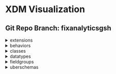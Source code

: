 # XDM Visualization
## Git Repo Branch: fixanalyticsgsh
<details>
<summary>extensions</summary>
<ul>
<details>
<summary>adobe</summary>
<ul>
<details>
<summary>b2b</summary>
<ul>
<details>
<summary>bizible</summary>
<ul>
<li><a href="http://opensource.adobe.com/xdmVisualization/prod/fixanalyticsgsh/adobe.b2b.bizible.bizible-account-details.html">bizible-account-details</a></li>
<li><a href="http://opensource.adobe.com/xdmVisualization/prod/fixanalyticsgsh/adobe.b2b.bizible.bizible-opportunity-details.html">bizible-opportunity-details</a></li>
<li><a href="http://opensource.adobe.com/xdmVisualization/prod/fixanalyticsgsh/adobe.b2b.bizible.bizible-person-details.html">bizible-person-details</a></li>
</ul>
</details>
<details>
<summary>marketo</summary>
<ul>
<li><a href="http://opensource.adobe.com/xdmVisualization/prod/fixanalyticsgsh/adobe.b2b.marketo.marketo-web-url.html">marketo-web-url</a></li>
</ul>
</details>
</ul>
</details>
<details>
<summary>experience</summary>
<ul>
<li><a href="http://opensource.adobe.com/xdmVisualization/prod/fixanalyticsgsh/adobe.experience.aam-experienceevent.html">aam-experienceevent</a></li>
<li><a href="http://opensource.adobe.com/xdmVisualization/prod/fixanalyticsgsh/adobe.experience.adcloud-experienceevent.html">adcloud-experienceevent</a></li>
<li><a href="http://opensource.adobe.com/xdmVisualization/prod/fixanalyticsgsh/adobe.experience.adcloud-profile.html">adcloud-profile</a></li>
<details>
<summary>adcloud</summary>
<ul>
<li><a href="http://opensource.adobe.com/xdmVisualization/prod/fixanalyticsgsh/adobe.experience.adcloud.adcloudsegment.html">adcloudsegment</a></li>
<li><a href="http://opensource.adobe.com/xdmVisualization/prod/fixanalyticsgsh/adobe.experience.adcloud.addeliverydetails.html">addeliverydetails</a></li>
<li><a href="http://opensource.adobe.com/xdmVisualization/prod/fixanalyticsgsh/adobe.experience.adcloud.advertisement.html">advertisement</a></li>
<li><a href="http://opensource.adobe.com/xdmVisualization/prod/fixanalyticsgsh/adobe.experience.adcloud.attributedconversionmodel.html">attributedconversionmodel</a></li>
<li><a href="http://opensource.adobe.com/xdmVisualization/prod/fixanalyticsgsh/adobe.experience.adcloud.campaign.html">campaign</a></li>
<li><a href="http://opensource.adobe.com/xdmVisualization/prod/fixanalyticsgsh/adobe.experience.adcloud.conversiondetails.html">conversiondetails</a></li>
<li><a href="http://opensource.adobe.com/xdmVisualization/prod/fixanalyticsgsh/adobe.experience.adcloud.creative.html">creative</a></li>
<li><a href="http://opensource.adobe.com/xdmVisualization/prod/fixanalyticsgsh/adobe.experience.adcloud.creative-event.html">creative-event</a></li>
<details>
<summary>dsp</summary>
<ul>
<li><a href="http://opensource.adobe.com/xdmVisualization/prod/fixanalyticsgsh/adobe.experience.adcloud.dsp.account.html">account</a></li>
<li><a href="http://opensource.adobe.com/xdmVisualization/prod/fixanalyticsgsh/adobe.experience.adcloud.dsp.advertisement.html">advertisement</a></li>
<li><a href="http://opensource.adobe.com/xdmVisualization/prod/fixanalyticsgsh/adobe.experience.adcloud.dsp.advertiser.html">advertiser</a></li>
<li><a href="http://opensource.adobe.com/xdmVisualization/prod/fixanalyticsgsh/adobe.experience.adcloud.dsp.campaign.html">campaign</a></li>
<li><a href="http://opensource.adobe.com/xdmVisualization/prod/fixanalyticsgsh/adobe.experience.adcloud.dsp.package.html">package</a></li>
<li><a href="http://opensource.adobe.com/xdmVisualization/prod/fixanalyticsgsh/adobe.experience.adcloud.dsp.placement.html">placement</a></li>
<li><a href="http://opensource.adobe.com/xdmVisualization/prod/fixanalyticsgsh/adobe.experience.adcloud.dsp.promotedvideo.html">promotedvideo</a></li>
<li><a href="http://opensource.adobe.com/xdmVisualization/prod/fixanalyticsgsh/adobe.experience.adcloud.dsp.site.html">site</a></li>
</ul>
</details>
<li><a href="http://opensource.adobe.com/xdmVisualization/prod/fixanalyticsgsh/adobe.experience.adcloud.experienceevent-all.html">experienceevent-all</a></li>
<li><a href="http://opensource.adobe.com/xdmVisualization/prod/fixanalyticsgsh/adobe.experience.adcloud.fees.html">fees</a></li>
<li><a href="http://opensource.adobe.com/xdmVisualization/prod/fixanalyticsgsh/adobe.experience.adcloud.inventory.html">inventory</a></li>
<li><a href="http://opensource.adobe.com/xdmVisualization/prod/fixanalyticsgsh/adobe.experience.adcloud.partnerdata.html">partnerdata</a></li>
<li><a href="http://opensource.adobe.com/xdmVisualization/prod/fixanalyticsgsh/adobe.experience.adcloud.productdetails.html">productdetails</a></li>
<li><a href="http://opensource.adobe.com/xdmVisualization/prod/fixanalyticsgsh/adobe.experience.adcloud.profile-all.html">profile-all</a></li>
<details>
<summary>searchads</summary>
<ul>
<li><a href="http://opensource.adobe.com/xdmVisualization/prod/fixanalyticsgsh/adobe.experience.adcloud.searchads.account.html">account</a></li>
<li><a href="http://opensource.adobe.com/xdmVisualization/prod/fixanalyticsgsh/adobe.experience.adcloud.searchads.adgroup.html">adgroup</a></li>
<li><a href="http://opensource.adobe.com/xdmVisualization/prod/fixanalyticsgsh/adobe.experience.adcloud.searchads.aggregateperformancebyad.html">aggregateperformancebyad</a></li>
<li><a href="http://opensource.adobe.com/xdmVisualization/prod/fixanalyticsgsh/adobe.experience.adcloud.searchads.aggregateperformancebyadbykeyword.html">aggregateperformancebyadbykeyword</a></li>
<li><a href="http://opensource.adobe.com/xdmVisualization/prod/fixanalyticsgsh/adobe.experience.adcloud.searchads.aggregateperformancebykeyword.html">aggregateperformancebykeyword</a></li>
<li><a href="http://opensource.adobe.com/xdmVisualization/prod/fixanalyticsgsh/adobe.experience.adcloud.searchads.campaign.html">campaign</a></li>
<li><a href="http://opensource.adobe.com/xdmVisualization/prod/fixanalyticsgsh/adobe.experience.adcloud.searchads.platform.html">platform</a></li>
<li><a href="http://opensource.adobe.com/xdmVisualization/prod/fixanalyticsgsh/adobe.experience.adcloud.searchads.portfolio.html">portfolio</a></li>
<li><a href="http://opensource.adobe.com/xdmVisualization/prod/fixanalyticsgsh/adobe.experience.adcloud.searchads.transactionproperties.html">transactionproperties</a></li>
</ul>
</details>
<details>
<summary>searchadvertising</summary>
<ul>
<li><a href="http://opensource.adobe.com/xdmVisualization/prod/fixanalyticsgsh/adobe.experience.adcloud.searchadvertising.account.html">account</a></li>
<li><a href="http://opensource.adobe.com/xdmVisualization/prod/fixanalyticsgsh/adobe.experience.adcloud.searchadvertising.adgroup.html">adgroup</a></li>
<li><a href="http://opensource.adobe.com/xdmVisualization/prod/fixanalyticsgsh/adobe.experience.adcloud.searchadvertising.aggregateperformancebyad.html">aggregateperformancebyad</a></li>
<li><a href="http://opensource.adobe.com/xdmVisualization/prod/fixanalyticsgsh/adobe.experience.adcloud.searchadvertising.aggregateperformancebyadbykeyword.html">aggregateperformancebyadbykeyword</a></li>
<li><a href="http://opensource.adobe.com/xdmVisualization/prod/fixanalyticsgsh/adobe.experience.adcloud.searchadvertising.aggregateperformancebykeyword.html">aggregateperformancebykeyword</a></li>
<li><a href="http://opensource.adobe.com/xdmVisualization/prod/fixanalyticsgsh/adobe.experience.adcloud.searchadvertising.campaign.html">campaign</a></li>
<li><a href="http://opensource.adobe.com/xdmVisualization/prod/fixanalyticsgsh/adobe.experience.adcloud.searchadvertising.portfolio.html">portfolio</a></li>
</ul>
</details>
<li><a href="http://opensource.adobe.com/xdmVisualization/prod/fixanalyticsgsh/adobe.experience.adcloud.segment.html">segment</a></li>
<li><a href="http://opensource.adobe.com/xdmVisualization/prod/fixanalyticsgsh/adobe.experience.adcloud.stitch.html">stitch</a></li>
<li><a href="http://opensource.adobe.com/xdmVisualization/prod/fixanalyticsgsh/adobe.experience.adcloud.syncedremarketingaudience.html">syncedremarketingaudience</a></li>
</ul>
</details>
<li><a href="http://opensource.adobe.com/xdmVisualization/prod/fixanalyticsgsh/adobe.experience.aep-mobile-lifecycle-details.html">aep-mobile-lifecycle-details</a></li>
<li><a href="http://opensource.adobe.com/xdmVisualization/prod/fixanalyticsgsh/adobe.experience.aep-web-sdk-experienceevent.html">aep-web-sdk-experienceevent</a></li>
<li><a href="http://opensource.adobe.com/xdmVisualization/prod/fixanalyticsgsh/adobe.experience.analytics-experienceevent.html">analytics-experienceevent</a></li>
<details>
<summary>analytics</summary>
<ul>
<li><a href="http://opensource.adobe.com/xdmVisualization/prod/fixanalyticsgsh/adobe.experience.analytics.commerce.html">commerce</a></li>
<li><a href="http://opensource.adobe.com/xdmVisualization/prod/fixanalyticsgsh/adobe.experience.analytics.evars.html">evars</a></li>
<li><a href="http://opensource.adobe.com/xdmVisualization/prod/fixanalyticsgsh/adobe.experience.analytics.events.html">events</a></li>
<li><a href="http://opensource.adobe.com/xdmVisualization/prod/fixanalyticsgsh/adobe.experience.analytics.experienceevent-all.html">experienceevent-all</a></li>
<li><a href="http://opensource.adobe.com/xdmVisualization/prod/fixanalyticsgsh/adobe.experience.analytics.keyedlist.html">keyedlist</a></li>
<li><a href="http://opensource.adobe.com/xdmVisualization/prod/fixanalyticsgsh/adobe.experience.analytics.keyvalue.html">keyvalue</a></li>
<li><a href="http://opensource.adobe.com/xdmVisualization/prod/fixanalyticsgsh/adobe.experience.analytics.listdetails.html">listdetails</a></li>
<li><a href="http://opensource.adobe.com/xdmVisualization/prod/fixanalyticsgsh/adobe.experience.analytics.productlistitem.html">productlistitem</a></li>
</ul>
</details>
<details>
<summary>audiencemanager</summary>
<ul>
<li><a href="http://opensource.adobe.com/xdmVisualization/prod/fixanalyticsgsh/adobe.experience.audiencemanager.experienceevent-all.html">experienceevent-all</a></li>
<li><a href="http://opensource.adobe.com/xdmVisualization/prod/fixanalyticsgsh/adobe.experience.audiencemanager.segmentdefinition.html">segmentdefinition</a></li>
<li><a href="http://opensource.adobe.com/xdmVisualization/prod/fixanalyticsgsh/adobe.experience.audiencemanager.segmentfolder.html">segmentfolder</a></li>
</ul>
</details>
<li><a href="http://opensource.adobe.com/xdmVisualization/prod/fixanalyticsgsh/adobe.experience.campaign-experienceevent.html">campaign-experienceevent</a></li>
<details>
<summary>campaign</summary>
<ul>
<li><a href="http://opensource.adobe.com/xdmVisualization/prod/fixanalyticsgsh/adobe.experience.campaign.address.html">address</a></li>
<li><a href="http://opensource.adobe.com/xdmVisualization/prod/fixanalyticsgsh/adobe.experience.campaign.experienceevent-all.html">experienceevent-all</a></li>
<li><a href="http://opensource.adobe.com/xdmVisualization/prod/fixanalyticsgsh/adobe.experience.campaign.experienceevent-campaign-delivery-log.html">experienceevent-campaign-delivery-log</a></li>
<li><a href="http://opensource.adobe.com/xdmVisualization/prod/fixanalyticsgsh/adobe.experience.campaign.experienceevent-campaign-tracking-log.html">experienceevent-campaign-tracking-log</a></li>
<li><a href="http://opensource.adobe.com/xdmVisualization/prod/fixanalyticsgsh/adobe.experience.campaign.experienceevent-profile-owning-entities.html">experienceevent-profile-owning-entities</a></li>
<li><a href="http://opensource.adobe.com/xdmVisualization/prod/fixanalyticsgsh/adobe.experience.campaign.experienceevent-profile-personal-details.html">experienceevent-profile-personal-details</a></li>
<li><a href="http://opensource.adobe.com/xdmVisualization/prod/fixanalyticsgsh/adobe.experience.campaign.experienceevent-profile-preferences-details.html">experienceevent-profile-preferences-details</a></li>
<li><a href="http://opensource.adobe.com/xdmVisualization/prod/fixanalyticsgsh/adobe.experience.campaign.experienceevent-profile-push-details.html">experienceevent-profile-push-details</a></li>
<li><a href="http://opensource.adobe.com/xdmVisualization/prod/fixanalyticsgsh/adobe.experience.campaign.experienceevent-profile-segmentation.html">experienceevent-profile-segmentation</a></li>
<li><a href="http://opensource.adobe.com/xdmVisualization/prod/fixanalyticsgsh/adobe.experience.campaign.experienceevent-profile-subscriptions.html">experienceevent-profile-subscriptions</a></li>
<li><a href="http://opensource.adobe.com/xdmVisualization/prod/fixanalyticsgsh/adobe.experience.campaign.experienceevent-profile-test-profile.html">experienceevent-profile-test-profile</a></li>
<li><a href="http://opensource.adobe.com/xdmVisualization/prod/fixanalyticsgsh/adobe.experience.campaign.experienceevent-profile-work-details.html">experienceevent-profile-work-details</a></li>
<li><a href="http://opensource.adobe.com/xdmVisualization/prod/fixanalyticsgsh/adobe.experience.campaign.feedbackevent.html">feedbackevent</a></li>
<li><a href="http://opensource.adobe.com/xdmVisualization/prod/fixanalyticsgsh/adobe.experience.campaign.journeyaifatigue.html">journeyaifatigue</a></li>
<li><a href="http://opensource.adobe.com/xdmVisualization/prod/fixanalyticsgsh/adobe.experience.campaign.journeyaiscores.html">journeyaiscores</a></li>
<li><a href="http://opensource.adobe.com/xdmVisualization/prod/fixanalyticsgsh/adobe.experience.campaign.mutationevent.html">mutationevent</a></li>
<li><a href="http://opensource.adobe.com/xdmVisualization/prod/fixanalyticsgsh/adobe.experience.campaign.notificationsubscription.html">notificationsubscription</a></li>
<li><a href="http://opensource.adobe.com/xdmVisualization/prod/fixanalyticsgsh/adobe.experience.campaign.notificationsubscriptiontarget.html">notificationsubscriptiontarget</a></li>
<li><a href="http://opensource.adobe.com/xdmVisualization/prod/fixanalyticsgsh/adobe.experience.campaign.notificationunsubscriptiondetails.html">notificationunsubscriptiondetails</a></li>
<li><a href="http://opensource.adobe.com/xdmVisualization/prod/fixanalyticsgsh/adobe.experience.campaign.offer-detail.html">offer-detail</a></li>
<li><a href="http://opensource.adobe.com/xdmVisualization/prod/fixanalyticsgsh/adobe.experience.campaign.offer-proposition-detail.html">offer-proposition-detail</a></li>
<li><a href="http://opensource.adobe.com/xdmVisualization/prod/fixanalyticsgsh/adobe.experience.campaign.offer-response-detail.html">offer-response-detail</a></li>
<details>
<summary>orchestration</summary>
<ul>
<li><a href="http://opensource.adobe.com/xdmVisualization/prod/fixanalyticsgsh/adobe.experience.campaign.orchestration.eventid.html">eventid</a></li>
<li><a href="http://opensource.adobe.com/xdmVisualization/prod/fixanalyticsgsh/adobe.experience.campaign.orchestration.experienceevent.html">experienceevent</a></li>
<li><a href="http://opensource.adobe.com/xdmVisualization/prod/fixanalyticsgsh/adobe.experience.campaign.orchestration.orchestrationdetails.html">orchestrationdetails</a></li>
<li><a href="http://opensource.adobe.com/xdmVisualization/prod/fixanalyticsgsh/adobe.experience.campaign.orchestration.reportingevent.html">reportingevent</a></li>
<li><a href="http://opensource.adobe.com/xdmVisualization/prod/fixanalyticsgsh/adobe.experience.campaign.orchestration.reportingeventmetrics.html">reportingeventmetrics</a></li>
<li><a href="http://opensource.adobe.com/xdmVisualization/prod/fixanalyticsgsh/adobe.experience.campaign.orchestration.reportingexternalevent.html">reportingexternalevent</a></li>
</ul>
</details>
<li><a href="http://opensource.adobe.com/xdmVisualization/prod/fixanalyticsgsh/adobe.experience.campaign.profile-all.html">profile-all</a></li>
<li><a href="http://opensource.adobe.com/xdmVisualization/prod/fixanalyticsgsh/adobe.experience.campaign.profile-snapshot.html">profile-snapshot</a></li>
</ul>
</details>
<li><a href="http://opensource.adobe.com/xdmVisualization/prod/fixanalyticsgsh/adobe.experience.consumer-experienceevent.html">consumer-experienceevent</a></li>
<details>
<summary>customerJourneyManagement</summary>
<ul>
<li><a href="http://opensource.adobe.com/xdmVisualization/prod/fixanalyticsgsh/adobe.experience.customerJourneyManagement.message-delivery-feedback.html">message-delivery-feedback</a></li>
<li><a href="http://opensource.adobe.com/xdmVisualization/prod/fixanalyticsgsh/adobe.experience.customerJourneyManagement.message-interaction.html">message-interaction</a></li>
<li><a href="http://opensource.adobe.com/xdmVisualization/prod/fixanalyticsgsh/adobe.experience.customerJourneyManagement.messageexecution.html">messageexecution</a></li>
<li><a href="http://opensource.adobe.com/xdmVisualization/prod/fixanalyticsgsh/adobe.experience.customerJourneyManagement.messageprofile.html">messageprofile</a></li>
<li><a href="http://opensource.adobe.com/xdmVisualization/prod/fixanalyticsgsh/adobe.experience.customerJourneyManagement.offers.html">offers</a></li>
<li><a href="http://opensource.adobe.com/xdmVisualization/prod/fixanalyticsgsh/adobe.experience.customerJourneyManagement.processing-flow-timeline.html">processing-flow-timeline</a></li>
<li><a href="http://opensource.adobe.com/xdmVisualization/prod/fixanalyticsgsh/adobe.experience.customerJourneyManagement.profile-counters-v2.html">profile-counters-v2</a></li>
</ul>
</details>
<details>
<summary>decisioning</summary>
<ul>
<li><a href="http://opensource.adobe.com/xdmVisualization/prod/fixanalyticsgsh/adobe.experience.decisioning.activity.html">activity</a></li>
<li><a href="http://opensource.adobe.com/xdmVisualization/prod/fixanalyticsgsh/adobe.experience.decisioning.activity-detail.html">activity-detail</a></li>
<li><a href="http://opensource.adobe.com/xdmVisualization/prod/fixanalyticsgsh/adobe.experience.decisioning.calendar-constraint-details.html">calendar-constraint-details</a></li>
<li><a href="http://opensource.adobe.com/xdmVisualization/prod/fixanalyticsgsh/adobe.experience.decisioning.calendar-constraints.html">calendar-constraints</a></li>
<li><a href="http://opensource.adobe.com/xdmVisualization/prod/fixanalyticsgsh/adobe.experience.decisioning.content-component-details.html">content-component-details</a></li>
<li><a href="http://opensource.adobe.com/xdmVisualization/prod/fixanalyticsgsh/adobe.experience.decisioning.content-details.html">content-details</a></li>
<li><a href="http://opensource.adobe.com/xdmVisualization/prod/fixanalyticsgsh/adobe.experience.decisioning.contents.html">contents</a></li>
<li><a href="http://opensource.adobe.com/xdmVisualization/prod/fixanalyticsgsh/adobe.experience.decisioning.criteria.html">criteria</a></li>
<li><a href="http://opensource.adobe.com/xdmVisualization/prod/fixanalyticsgsh/adobe.experience.decisioning.criterion-details.html">criterion-details</a></li>
<li><a href="http://opensource.adobe.com/xdmVisualization/prod/fixanalyticsgsh/adobe.experience.decisioning.decision-scope.html">decision-scope</a></li>
<li><a href="http://opensource.adobe.com/xdmVisualization/prod/fixanalyticsgsh/adobe.experience.decisioning.decisionevent.html">decisionevent</a></li>
<li><a href="http://opensource.adobe.com/xdmVisualization/prod/fixanalyticsgsh/adobe.experience.decisioning.decisionevent-all.html">decisionevent-all</a></li>
<li><a href="http://opensource.adobe.com/xdmVisualization/prod/fixanalyticsgsh/adobe.experience.decisioning.experienceevent-proposition-interaction.html">experienceevent-proposition-interaction</a></li>
<li><a href="http://opensource.adobe.com/xdmVisualization/prod/fixanalyticsgsh/adobe.experience.decisioning.fallback-content-option.html">fallback-content-option</a></li>
<li><a href="http://opensource.adobe.com/xdmVisualization/prod/fixanalyticsgsh/adobe.experience.decisioning.filter.html">filter</a></li>
<li><a href="http://opensource.adobe.com/xdmVisualization/prod/fixanalyticsgsh/adobe.experience.decisioning.interaction-measurement-details.html">interaction-measurement-details</a></li>
<li><a href="http://opensource.adobe.com/xdmVisualization/prod/fixanalyticsgsh/adobe.experience.decisioning.lifecycle-status.html">lifecycle-status</a></li>
<li><a href="http://opensource.adobe.com/xdmVisualization/prod/fixanalyticsgsh/adobe.experience.decisioning.option.html">option</a></li>
<li><a href="http://opensource.adobe.com/xdmVisualization/prod/fixanalyticsgsh/adobe.experience.decisioning.option-detail.html">option-detail</a></li>
<li><a href="http://opensource.adobe.com/xdmVisualization/prod/fixanalyticsgsh/adobe.experience.decisioning.option-selection-details.html">option-selection-details</a></li>
<li><a href="http://opensource.adobe.com/xdmVisualization/prod/fixanalyticsgsh/adobe.experience.decisioning.personalized-content-option.html">personalized-content-option</a></li>
<li><a href="http://opensource.adobe.com/xdmVisualization/prod/fixanalyticsgsh/adobe.experience.decisioning.placement.html">placement</a></li>
<li><a href="http://opensource.adobe.com/xdmVisualization/prod/fixanalyticsgsh/adobe.experience.decisioning.placement-detail.html">placement-detail</a></li>
<li><a href="http://opensource.adobe.com/xdmVisualization/prod/fixanalyticsgsh/adobe.experience.decisioning.profile-constraint-details.html">profile-constraint-details</a></li>
<li><a href="http://opensource.adobe.com/xdmVisualization/prod/fixanalyticsgsh/adobe.experience.decisioning.profile-constraints.html">profile-constraints</a></li>
<li><a href="http://opensource.adobe.com/xdmVisualization/prod/fixanalyticsgsh/adobe.experience.decisioning.proposition.html">proposition</a></li>
<li><a href="http://opensource.adobe.com/xdmVisualization/prod/fixanalyticsgsh/adobe.experience.decisioning.proposition-detail.html">proposition-detail</a></li>
<li><a href="http://opensource.adobe.com/xdmVisualization/prod/fixanalyticsgsh/adobe.experience.decisioning.proposition-details.html">proposition-details</a></li>
<li><a href="http://opensource.adobe.com/xdmVisualization/prod/fixanalyticsgsh/adobe.experience.decisioning.proposition-interaction-detail.html">proposition-interaction-detail</a></li>
<li><a href="http://opensource.adobe.com/xdmVisualization/prod/fixanalyticsgsh/adobe.experience.decisioning.proposition-metric-profile.html">proposition-metric-profile</a></li>
<li><a href="http://opensource.adobe.com/xdmVisualization/prod/fixanalyticsgsh/adobe.experience.decisioning.proposition-metric-total.html">proposition-metric-total</a></li>
<li><a href="http://opensource.adobe.com/xdmVisualization/prod/fixanalyticsgsh/adobe.experience.decisioning.ranking.html">ranking</a></li>
<li><a href="http://opensource.adobe.com/xdmVisualization/prod/fixanalyticsgsh/adobe.experience.decisioning.ranking-details.html">ranking-details</a></li>
<li><a href="http://opensource.adobe.com/xdmVisualization/prod/fixanalyticsgsh/adobe.experience.decisioning.scope-details.html">scope-details</a></li>
<li><a href="http://opensource.adobe.com/xdmVisualization/prod/fixanalyticsgsh/adobe.experience.decisioning.strategy-details.html">strategy-details</a></li>
<li><a href="http://opensource.adobe.com/xdmVisualization/prod/fixanalyticsgsh/adobe.experience.decisioning.tag.html">tag</a></li>
<li><a href="http://opensource.adobe.com/xdmVisualization/prod/fixanalyticsgsh/adobe.experience.decisioning.tags.html">tags</a></li>
</ul>
</details>
<li><a href="http://opensource.adobe.com/xdmVisualization/prod/fixanalyticsgsh/adobe.experience.edge-autofilled-environment-details.html">edge-autofilled-environment-details</a></li>
<li><a href="http://opensource.adobe.com/xdmVisualization/prod/fixanalyticsgsh/adobe.experience.experienceevent-edgeregion.html">experienceevent-edgeregion</a></li>
<li><a href="http://opensource.adobe.com/xdmVisualization/prod/fixanalyticsgsh/adobe.experience.implementations.html">implementations</a></li>
<li><a href="http://opensource.adobe.com/xdmVisualization/prod/fixanalyticsgsh/adobe.experience.implementations-ext.html">implementations-ext</a></li>
<details>
<summary>intelligentServices</summary>
<ul>
<li><a href="http://opensource.adobe.com/xdmVisualization/prod/fixanalyticsgsh/adobe.experience.intelligentServices.profile-journeyai-engagementscores.html">profile-journeyai-engagementscores</a></li>
<li><a href="http://opensource.adobe.com/xdmVisualization/prod/fixanalyticsgsh/adobe.experience.intelligentServices.profile-journeyai-sendtimeoptimization.html">profile-journeyai-sendtimeoptimization</a></li>
</ul>
</details>
<details>
<summary>journeyOrchestration</summary>
<ul>
<li><a href="http://opensource.adobe.com/xdmVisualization/prod/fixanalyticsgsh/adobe.experience.journeyOrchestration.journeyOrchestrationDebugInfo.html">journeyOrchestrationDebugInfo</a></li>
<li><a href="http://opensource.adobe.com/xdmVisualization/prod/fixanalyticsgsh/adobe.experience.journeyOrchestration.journeyOrchestrationIdentity.html">journeyOrchestrationIdentity</a></li>
<li><a href="http://opensource.adobe.com/xdmVisualization/prod/fixanalyticsgsh/adobe.experience.journeyOrchestration.journeyOrchestrationJourney.html">journeyOrchestrationJourney</a></li>
<li><a href="http://opensource.adobe.com/xdmVisualization/prod/fixanalyticsgsh/adobe.experience.journeyOrchestration.journeyOrchestrationServiceEventsDispatcher.html">journeyOrchestrationServiceEventsDispatcher</a></li>
<li><a href="http://opensource.adobe.com/xdmVisualization/prod/fixanalyticsgsh/adobe.experience.journeyOrchestration.journeyOrchestrationServiceEventsSegmentExportJob.html">journeyOrchestrationServiceEventsSegmentExportJob</a></li>
<li><a href="http://opensource.adobe.com/xdmVisualization/prod/fixanalyticsgsh/adobe.experience.journeyOrchestration.journeyOrchestrationServiceEventsStateMachine.html">journeyOrchestrationServiceEventsStateMachine</a></li>
<details>
<summary>stepEvents</summary>
<ul>
<li><a href="http://opensource.adobe.com/xdmVisualization/prod/fixanalyticsgsh/adobe.experience.journeyOrchestration.stepEvents.journeyClass.html">journeyClass</a></li>
<li><a href="http://opensource.adobe.com/xdmVisualization/prod/fixanalyticsgsh/adobe.experience.journeyOrchestration.stepEvents.journeyStepEventActionExecutionFieldsMixin.html">journeyStepEventActionExecutionFieldsMixin</a></li>
<li><a href="http://opensource.adobe.com/xdmVisualization/prod/fixanalyticsgsh/adobe.experience.journeyOrchestration.stepEvents.journeyStepEventClass.html">journeyStepEventClass</a></li>
<li><a href="http://opensource.adobe.com/xdmVisualization/prod/fixanalyticsgsh/adobe.experience.journeyOrchestration.stepEvents.journeyStepEventCommonFieldsMixin.html">journeyStepEventCommonFieldsMixin</a></li>
<li><a href="http://opensource.adobe.com/xdmVisualization/prod/fixanalyticsgsh/adobe.experience.journeyOrchestration.stepEvents.journeyStepEventDataFetchFieldsMixin.html">journeyStepEventDataFetchFieldsMixin</a></li>
<li><a href="http://opensource.adobe.com/xdmVisualization/prod/fixanalyticsgsh/adobe.experience.journeyOrchestration.stepEvents.journeyStepEventIdentityFieldsMixin.html">journeyStepEventIdentityFieldsMixin</a></li>
<li><a href="http://opensource.adobe.com/xdmVisualization/prod/fixanalyticsgsh/adobe.experience.journeyOrchestration.stepEvents.journeyStepEventJourneyFieldsMixin.html">journeyStepEventJourneyFieldsMixin</a></li>
</ul>
</details>
</ul>
</details>
<li><a href="http://opensource.adobe.com/xdmVisualization/prod/fixanalyticsgsh/adobe.experience.mobile-lifecycle-details-test.html">mobile-lifecycle-details-test</a></li>
<details>
<summary>offer-management</summary>
<ul>
<li><a href="http://opensource.adobe.com/xdmVisualization/prod/fixanalyticsgsh/adobe.experience.offer-management.offer-activity-detail.html">offer-activity-detail</a></li>
<li><a href="http://opensource.adobe.com/xdmVisualization/prod/fixanalyticsgsh/adobe.experience.offer-management.offer-detail.html">offer-detail</a></li>
<li><a href="http://opensource.adobe.com/xdmVisualization/prod/fixanalyticsgsh/adobe.experience.offer-management.proposition-response-detail.html">proposition-response-detail</a></li>
</ul>
</details>
<li><a href="http://opensource.adobe.com/xdmVisualization/prod/fixanalyticsgsh/adobe.experience.profile-edgeregion.html">profile-edgeregion</a></li>
<details>
<summary>profile</summary>
<ul>
<li><a href="http://opensource.adobe.com/xdmVisualization/prod/fixanalyticsgsh/adobe.experience.profile.experienceevent-shared.html">experienceevent-shared</a></li>
<li><a href="http://opensource.adobe.com/xdmVisualization/prod/fixanalyticsgsh/adobe.experience.profile.profile-all.html">profile-all</a></li>
</ul>
</details>
<li><a href="http://opensource.adobe.com/xdmVisualization/prod/fixanalyticsgsh/adobe.experience.target-experienceevent.html">target-experienceevent</a></li>
<details>
<summary>target</summary>
<ul>
<details>
<summary>activity</summary>
<ul>
<details>
<summary>activityevent</summary>
<ul>
<li><a href="http://opensource.adobe.com/xdmVisualization/prod/fixanalyticsgsh/adobe.experience.target.activity.activityevent.context.html">context</a></li>
<li><a href="http://opensource.adobe.com/xdmVisualization/prod/fixanalyticsgsh/adobe.experience.target.activity.activityevent.optionevent.html">optionevent</a></li>
<li><a href="http://opensource.adobe.com/xdmVisualization/prod/fixanalyticsgsh/adobe.experience.target.activity.activityevent.segmentevent.html">segmentevent</a></li>
</ul>
</details>
<li><a href="http://opensource.adobe.com/xdmVisualization/prod/fixanalyticsgsh/adobe.experience.target.activity.preview.html">preview</a></li>
</ul>
</details>
<li><a href="http://opensource.adobe.com/xdmVisualization/prod/fixanalyticsgsh/adobe.experience.target.experienceevent-all.html">experienceevent-all</a></li>
<li><a href="http://opensource.adobe.com/xdmVisualization/prod/fixanalyticsgsh/adobe.experience.target.experienceevent-shared.html">experienceevent-shared</a></li>
</ul>
</details>
<details>
<summary>workfront</summary>
<ul>
<li><a href="http://opensource.adobe.com/xdmVisualization/prod/fixanalyticsgsh/adobe.experience.workfront.changeevent.html">changeevent</a></li>
</ul>
</details>
</ul>
</details>
</ul>
</details>
<details>
<summary>airship</summary>
<ul>
<li><a href="http://opensource.adobe.com/xdmVisualization/prod/fixanalyticsgsh/airship.airship-event.html">airship-event</a></li>
</ul>
</details>
<details>
<summary>facebook</summary>
<ul>
<li><a href="http://opensource.adobe.com/xdmVisualization/prod/fixanalyticsgsh/facebook.facebook-conversion-event.html">facebook-conversion-event</a></li>
</ul>
</details>
</ul>
</details>
<details>
<summary>behaviors</summary>
<ul>
<li><a href="http://opensource.adobe.com/xdmVisualization/prod/fixanalyticsgsh/behaviors.record.html">record</a></li>
<li><a href="http://opensource.adobe.com/xdmVisualization/prod/fixanalyticsgsh/behaviors.time-series.html">time-series</a></li>
</ul>
</details>
<details>
<summary>classes</summary>
<ul>
<li><a href="http://opensource.adobe.com/xdmVisualization/prod/fixanalyticsgsh/classes.aircraft.html">aircraft</a></li>
<details>
<summary>b2b</summary>
<ul>
<li><a href="http://opensource.adobe.com/xdmVisualization/prod/fixanalyticsgsh/classes.b2b.account.html">account</a></li>
<li><a href="http://opensource.adobe.com/xdmVisualization/prod/fixanalyticsgsh/classes.b2b.account-person.html">account-person</a></li>
<li><a href="http://opensource.adobe.com/xdmVisualization/prod/fixanalyticsgsh/classes.b2b.marketing-list.html">marketing-list</a></li>
<li><a href="http://opensource.adobe.com/xdmVisualization/prod/fixanalyticsgsh/classes.b2b.marketing-list-member.html">marketing-list-member</a></li>
<li><a href="http://opensource.adobe.com/xdmVisualization/prod/fixanalyticsgsh/classes.b2b.opportunity.html">opportunity</a></li>
<li><a href="http://opensource.adobe.com/xdmVisualization/prod/fixanalyticsgsh/classes.b2b.opportunity-contact-role.html">opportunity-contact-role</a></li>
<li><a href="http://opensource.adobe.com/xdmVisualization/prod/fixanalyticsgsh/classes.b2b.opportunity-person.html">opportunity-person</a></li>
</ul>
</details>
<li><a href="http://opensource.adobe.com/xdmVisualization/prod/fixanalyticsgsh/classes.campaign.html">campaign</a></li>
<li><a href="http://opensource.adobe.com/xdmVisualization/prod/fixanalyticsgsh/classes.campaign-member.html">campaign-member</a></li>
<li><a href="http://opensource.adobe.com/xdmVisualization/prod/fixanalyticsgsh/classes.experienceevent.html">experienceevent</a></li>
<details>
<summary>fsi</summary>
<ul>
<li><a href="http://opensource.adobe.com/xdmVisualization/prod/fixanalyticsgsh/classes.fsi.atm.html">atm</a></li>
<li><a href="http://opensource.adobe.com/xdmVisualization/prod/fixanalyticsgsh/classes.fsi.branch.html">branch</a></li>
<li><a href="http://opensource.adobe.com/xdmVisualization/prod/fixanalyticsgsh/classes.fsi.policy.html">policy</a></li>
</ul>
</details>
<li><a href="http://opensource.adobe.com/xdmVisualization/prod/fixanalyticsgsh/classes.graphs.html">graphs</a></li>
<li><a href="http://opensource.adobe.com/xdmVisualization/prod/fixanalyticsgsh/classes.loan.html">loan</a></li>
<li><a href="http://opensource.adobe.com/xdmVisualization/prod/fixanalyticsgsh/classes.lodging-product.html">lodging-product</a></li>
<li><a href="http://opensource.adobe.com/xdmVisualization/prod/fixanalyticsgsh/classes.product.html">product</a></li>
<li><a href="http://opensource.adobe.com/xdmVisualization/prod/fixanalyticsgsh/classes.profile.html">profile</a></li>
<li><a href="http://opensource.adobe.com/xdmVisualization/prod/fixanalyticsgsh/classes.promotion.html">promotion</a></li>
<li><a href="http://opensource.adobe.com/xdmVisualization/prod/fixanalyticsgsh/classes.restaurant.html">restaurant</a></li>
<li><a href="http://opensource.adobe.com/xdmVisualization/prod/fixanalyticsgsh/classes.segmentdefinition.html">segmentdefinition</a></li>
<li><a href="http://opensource.adobe.com/xdmVisualization/prod/fixanalyticsgsh/classes.vehicle-product.html">vehicle-product</a></li>
</ul>
</details>
<details>
<summary>datatypes</summary>
<ul>
<li><a href="http://opensource.adobe.com/xdmVisualization/prod/fixanalyticsgsh/datatypes.application.html">application</a></li>
<details>
<summary>auditing</summary>
<ul>
<li><a href="http://opensource.adobe.com/xdmVisualization/prod/fixanalyticsgsh/datatypes.auditing.auditable.html">auditable</a></li>
<li><a href="http://opensource.adobe.com/xdmVisualization/prod/fixanalyticsgsh/datatypes.auditing.external-source-system-audit.html">external-source-system-audit</a></li>
</ul>
</details>
<details>
<summary>b2b</summary>
<ul>
<li><a href="http://opensource.adobe.com/xdmVisualization/prod/fixanalyticsgsh/datatypes.b2b.account-organization.html">account-organization</a></li>
<li><a href="http://opensource.adobe.com/xdmVisualization/prod/fixanalyticsgsh/datatypes.b2b.b2b-source.html">b2b-source</a></li>
<li><a href="http://opensource.adobe.com/xdmVisualization/prod/fixanalyticsgsh/datatypes.b2b.organization.html">organization</a></li>
<li><a href="http://opensource.adobe.com/xdmVisualization/prod/fixanalyticsgsh/datatypes.b2b.orgunit.html">orgunit</a></li>
</ul>
</details>
<li><a href="http://opensource.adobe.com/xdmVisualization/prod/fixanalyticsgsh/datatypes.browserdetails.html">browserdetails</a></li>
<details>
<summary>channels</summary>
<ul>
<li><a href="http://opensource.adobe.com/xdmVisualization/prod/fixanalyticsgsh/datatypes.channels.application.html">application</a></li>
<li><a href="http://opensource.adobe.com/xdmVisualization/prod/fixanalyticsgsh/datatypes.channels.channel.html">channel</a></li>
<li><a href="http://opensource.adobe.com/xdmVisualization/prod/fixanalyticsgsh/datatypes.channels.phone.html">phone</a></li>
</ul>
</details>
<details>
<summary>consent</summary>
<ul>
<li><a href="http://opensource.adobe.com/xdmVisualization/prod/fixanalyticsgsh/datatypes.consent.consent-field.html">consent-field</a></li>
<li><a href="http://opensource.adobe.com/xdmVisualization/prod/fixanalyticsgsh/datatypes.consent.consent-preferences.html">consent-preferences</a></li>
<li><a href="http://opensource.adobe.com/xdmVisualization/prod/fixanalyticsgsh/datatypes.consent.consentstring.html">consentstring</a></li>
<li><a href="http://opensource.adobe.com/xdmVisualization/prod/fixanalyticsgsh/datatypes.consent.marketing-field-basic.html">marketing-field-basic</a></li>
<li><a href="http://opensource.adobe.com/xdmVisualization/prod/fixanalyticsgsh/datatypes.consent.marketing-field-subscription.html">marketing-field-subscription</a></li>
<li><a href="http://opensource.adobe.com/xdmVisualization/prod/fixanalyticsgsh/datatypes.consent.personalization-field.html">personalization-field</a></li>
</ul>
</details>
<li><a href="http://opensource.adobe.com/xdmVisualization/prod/fixanalyticsgsh/datatypes.currency.html">currency</a></li>
<details>
<summary>data</summary>
<ul>
<li><a href="http://opensource.adobe.com/xdmVisualization/prod/fixanalyticsgsh/datatypes.data.cart-abandons.html">cart-abandons</a></li>
<li><a href="http://opensource.adobe.com/xdmVisualization/prod/fixanalyticsgsh/datatypes.data.datasource.html">datasource</a></li>
<li><a href="http://opensource.adobe.com/xdmVisualization/prod/fixanalyticsgsh/datatypes.data.measure.html">measure</a></li>
<li><a href="http://opensource.adobe.com/xdmVisualization/prod/fixanalyticsgsh/datatypes.data.metricdefinition.html">metricdefinition</a></li>
<li><a href="http://opensource.adobe.com/xdmVisualization/prod/fixanalyticsgsh/datatypes.data.opens.html">opens</a></li>
<li><a href="http://opensource.adobe.com/xdmVisualization/prod/fixanalyticsgsh/datatypes.data.order.html">order</a></li>
<li><a href="http://opensource.adobe.com/xdmVisualization/prod/fixanalyticsgsh/datatypes.data.pageviews.html">pageviews</a></li>
<li><a href="http://opensource.adobe.com/xdmVisualization/prod/fixanalyticsgsh/datatypes.data.paymentitem.html">paymentitem</a></li>
<li><a href="http://opensource.adobe.com/xdmVisualization/prod/fixanalyticsgsh/datatypes.data.record-timeseries-events.html">record-timeseries-events</a></li>
</ul>
</details>
<details>
<summary>demographic</summary>
<ul>
<li><a href="http://opensource.adobe.com/xdmVisualization/prod/fixanalyticsgsh/datatypes.demographic.address.html">address</a></li>
<li><a href="http://opensource.adobe.com/xdmVisualization/prod/fixanalyticsgsh/datatypes.demographic.emailaddress.html">emailaddress</a></li>
<li><a href="http://opensource.adobe.com/xdmVisualization/prod/fixanalyticsgsh/datatypes.demographic.geo.html">geo</a></li>
<li><a href="http://opensource.adobe.com/xdmVisualization/prod/fixanalyticsgsh/datatypes.demographic.geounit.html">geounit</a></li>
<li><a href="http://opensource.adobe.com/xdmVisualization/prod/fixanalyticsgsh/datatypes.demographic.phonenumber.html">phonenumber</a></li>
<li><a href="http://opensource.adobe.com/xdmVisualization/prod/fixanalyticsgsh/datatypes.demographic.place.html">place</a></li>
</ul>
</details>
<details>
<summary>deprecated</summary>
<ul>
<li><a href="http://opensource.adobe.com/xdmVisualization/prod/fixanalyticsgsh/datatypes.deprecated.bounces.html">bounces</a></li>
<li><a href="http://opensource.adobe.com/xdmVisualization/prod/fixanalyticsgsh/datatypes.deprecated.checkouts.html">checkouts</a></li>
<li><a href="http://opensource.adobe.com/xdmVisualization/prod/fixanalyticsgsh/datatypes.deprecated.impressions.html">impressions</a></li>
<li><a href="http://opensource.adobe.com/xdmVisualization/prod/fixanalyticsgsh/datatypes.deprecated.linkclicks.html">linkclicks</a></li>
<li><a href="http://opensource.adobe.com/xdmVisualization/prod/fixanalyticsgsh/datatypes.deprecated.mirror-pages.html">mirror-pages</a></li>
<li><a href="http://opensource.adobe.com/xdmVisualization/prod/fixanalyticsgsh/datatypes.deprecated.non-deliverables.html">non-deliverables</a></li>
<li><a href="http://opensource.adobe.com/xdmVisualization/prod/fixanalyticsgsh/datatypes.deprecated.not-sent.html">not-sent</a></li>
<li><a href="http://opensource.adobe.com/xdmVisualization/prod/fixanalyticsgsh/datatypes.deprecated.poi-entries.html">poi-entries</a></li>
<li><a href="http://opensource.adobe.com/xdmVisualization/prod/fixanalyticsgsh/datatypes.deprecated.poi-exits.html">poi-exits</a></li>
<li><a href="http://opensource.adobe.com/xdmVisualization/prod/fixanalyticsgsh/datatypes.deprecated.product-list-adds.html">product-list-adds</a></li>
<li><a href="http://opensource.adobe.com/xdmVisualization/prod/fixanalyticsgsh/datatypes.deprecated.product-list-opens.html">product-list-opens</a></li>
<li><a href="http://opensource.adobe.com/xdmVisualization/prod/fixanalyticsgsh/datatypes.deprecated.product-list-removals.html">product-list-removals</a></li>
<li><a href="http://opensource.adobe.com/xdmVisualization/prod/fixanalyticsgsh/datatypes.deprecated.product-list-reopens.html">product-list-reopens</a></li>
<li><a href="http://opensource.adobe.com/xdmVisualization/prod/fixanalyticsgsh/datatypes.deprecated.product-list-views.html">product-list-views</a></li>
<li><a href="http://opensource.adobe.com/xdmVisualization/prod/fixanalyticsgsh/datatypes.deprecated.product-views.html">product-views</a></li>
<li><a href="http://opensource.adobe.com/xdmVisualization/prod/fixanalyticsgsh/datatypes.deprecated.purchases.html">purchases</a></li>
<li><a href="http://opensource.adobe.com/xdmVisualization/prod/fixanalyticsgsh/datatypes.deprecated.save-for-laters.html">save-for-laters</a></li>
<li><a href="http://opensource.adobe.com/xdmVisualization/prod/fixanalyticsgsh/datatypes.deprecated.sends.html">sends</a></li>
<li><a href="http://opensource.adobe.com/xdmVisualization/prod/fixanalyticsgsh/datatypes.deprecated.unsubscriptions.html">unsubscriptions</a></li>
<li><a href="http://opensource.adobe.com/xdmVisualization/prod/fixanalyticsgsh/datatypes.deprecated.user-complaints.html">user-complaints</a></li>
</ul>
</details>
<li><a href="http://opensource.adobe.com/xdmVisualization/prod/fixanalyticsgsh/datatypes.device.html">device</a></li>
<li><a href="http://opensource.adobe.com/xdmVisualization/prod/fixanalyticsgsh/datatypes.enduserids.html">enduserids</a></li>
<li><a href="http://opensource.adobe.com/xdmVisualization/prod/fixanalyticsgsh/datatypes.environment.html">environment</a></li>
<details>
<summary>external</summary>
<ul>
<details>
<summary>id3</summary>
<ul>
<li><a href="http://opensource.adobe.com/xdmVisualization/prod/fixanalyticsgsh/datatypes.external.id3.audio.html">audio</a></li>
</ul>
</details>
<details>
<summary>iptc</summary>
<ul>
<li><a href="http://opensource.adobe.com/xdmVisualization/prod/fixanalyticsgsh/datatypes.external.iptc.creator.html">creator</a></li>
<li><a href="http://opensource.adobe.com/xdmVisualization/prod/fixanalyticsgsh/datatypes.external.iptc.episode.html">episode</a></li>
<li><a href="http://opensource.adobe.com/xdmVisualization/prod/fixanalyticsgsh/datatypes.external.iptc.rating.html">rating</a></li>
<li><a href="http://opensource.adobe.com/xdmVisualization/prod/fixanalyticsgsh/datatypes.external.iptc.season.html">season</a></li>
<li><a href="http://opensource.adobe.com/xdmVisualization/prod/fixanalyticsgsh/datatypes.external.iptc.series.html">series</a></li>
</ul>
</details>
<details>
<summary>schema</summary>
<ul>
<li><a href="http://opensource.adobe.com/xdmVisualization/prod/fixanalyticsgsh/datatypes.external.schema.geocircle.html">geocircle</a></li>
<li><a href="http://opensource.adobe.com/xdmVisualization/prod/fixanalyticsgsh/datatypes.external.schema.geocoordinates.html">geocoordinates</a></li>
<li><a href="http://opensource.adobe.com/xdmVisualization/prod/fixanalyticsgsh/datatypes.external.schema.geoshape.html">geoshape</a></li>
</ul>
</details>
</ul>
</details>
<li><a href="http://opensource.adobe.com/xdmVisualization/prod/fixanalyticsgsh/datatypes.identity.html">identity</a></li>
<li><a href="http://opensource.adobe.com/xdmVisualization/prod/fixanalyticsgsh/datatypes.identityitem.html">identityitem</a></li>
<details>
<summary>industry-verticals</summary>
<ul>
<li><a href="http://opensource.adobe.com/xdmVisualization/prod/fixanalyticsgsh/datatypes.industry-verticals.claim.html">claim</a></li>
<li><a href="http://opensource.adobe.com/xdmVisualization/prod/fixanalyticsgsh/datatypes.industry-verticals.comparisons.html">comparisons</a></li>
<li><a href="http://opensource.adobe.com/xdmVisualization/prod/fixanalyticsgsh/datatypes.industry-verticals.file-transfer.html">file-transfer</a></li>
<li><a href="http://opensource.adobe.com/xdmVisualization/prod/fixanalyticsgsh/datatypes.industry-verticals.financial-account.html">financial-account</a></li>
<li><a href="http://opensource.adobe.com/xdmVisualization/prod/fixanalyticsgsh/datatypes.industry-verticals.form-applications.html">form-applications</a></li>
<li><a href="http://opensource.adobe.com/xdmVisualization/prod/fixanalyticsgsh/datatypes.industry-verticals.implementationdetails.html">implementationdetails</a></li>
<li><a href="http://opensource.adobe.com/xdmVisualization/prod/fixanalyticsgsh/datatypes.industry-verticals.impressions.html">impressions</a></li>
<li><a href="http://opensource.adobe.com/xdmVisualization/prod/fixanalyticsgsh/datatypes.industry-verticals.internal-site-search.html">internal-site-search</a></li>
<li><a href="http://opensource.adobe.com/xdmVisualization/prod/fixanalyticsgsh/datatypes.industry-verticals.selfservice.html">selfservice</a></li>
<li><a href="http://opensource.adobe.com/xdmVisualization/prod/fixanalyticsgsh/datatypes.industry-verticals.subscription.html">subscription</a></li>
<li><a href="http://opensource.adobe.com/xdmVisualization/prod/fixanalyticsgsh/datatypes.industry-verticals.telecom-subscription.html">telecom-subscription</a></li>
<li><a href="http://opensource.adobe.com/xdmVisualization/prod/fixanalyticsgsh/datatypes.industry-verticals.tool-usage.html">tool-usage</a></li>
<li><a href="http://opensource.adobe.com/xdmVisualization/prod/fixanalyticsgsh/datatypes.industry-verticals.transaction.html">transaction</a></li>
</ul>
</details>
<details>
<summary>marketing</summary>
<ul>
<li><a href="http://opensource.adobe.com/xdmVisualization/prod/fixanalyticsgsh/datatypes.marketing.advertising.html">advertising</a></li>
<li><a href="http://opensource.adobe.com/xdmVisualization/prod/fixanalyticsgsh/datatypes.marketing.advertising-break.html">advertising-break</a></li>
<li><a href="http://opensource.adobe.com/xdmVisualization/prod/fixanalyticsgsh/datatypes.marketing.commerce.html">commerce</a></li>
<li><a href="http://opensource.adobe.com/xdmVisualization/prod/fixanalyticsgsh/datatypes.marketing.direct-marketing.html">direct-marketing</a></li>
<li><a href="http://opensource.adobe.com/xdmVisualization/prod/fixanalyticsgsh/datatypes.marketing.directmarketing-address.html">directmarketing-address</a></li>
<li><a href="http://opensource.adobe.com/xdmVisualization/prod/fixanalyticsgsh/datatypes.marketing.directmarketing-emailaddress.html">directmarketing-emailaddress</a></li>
<li><a href="http://opensource.adobe.com/xdmVisualization/prod/fixanalyticsgsh/datatypes.marketing.directmarketing-phonenumber.html">directmarketing-phonenumber</a></li>
<li><a href="http://opensource.adobe.com/xdmVisualization/prod/fixanalyticsgsh/datatypes.marketing.marketing.html">marketing</a></li>
</ul>
</details>
<li><a href="http://opensource.adobe.com/xdmVisualization/prod/fixanalyticsgsh/datatypes.media.html">media</a></li>
<li><a href="http://opensource.adobe.com/xdmVisualization/prod/fixanalyticsgsh/datatypes.namespace.html">namespace</a></li>
<li><a href="http://opensource.adobe.com/xdmVisualization/prod/fixanalyticsgsh/datatypes.optinout-additional-details.html">optinout-additional-details</a></li>
<details>
<summary>person</summary>
<ul>
<li><a href="http://opensource.adobe.com/xdmVisualization/prod/fixanalyticsgsh/datatypes.person.person.html">person</a></li>
<li><a href="http://opensource.adobe.com/xdmVisualization/prod/fixanalyticsgsh/datatypes.person.person-name.html">person-name</a></li>
</ul>
</details>
<li><a href="http://opensource.adobe.com/xdmVisualization/prod/fixanalyticsgsh/datatypes.placecontext.html">placecontext</a></li>
<li><a href="http://opensource.adobe.com/xdmVisualization/prod/fixanalyticsgsh/datatypes.poi-detail.html">poi-detail</a></li>
<li><a href="http://opensource.adobe.com/xdmVisualization/prod/fixanalyticsgsh/datatypes.product.html">product</a></li>
<li><a href="http://opensource.adobe.com/xdmVisualization/prod/fixanalyticsgsh/datatypes.productlistitem.html">productlistitem</a></li>
<li><a href="http://opensource.adobe.com/xdmVisualization/prod/fixanalyticsgsh/datatypes.profilestitch.html">profilestitch</a></li>
<li><a href="http://opensource.adobe.com/xdmVisualization/prod/fixanalyticsgsh/datatypes.profilestitchidentity.html">profilestitchidentity</a></li>
<li><a href="http://opensource.adobe.com/xdmVisualization/prod/fixanalyticsgsh/datatypes.pushnotificationtoken.html">pushnotificationtoken</a></li>
<li><a href="http://opensource.adobe.com/xdmVisualization/prod/fixanalyticsgsh/datatypes.search.html">search</a></li>
<li><a href="http://opensource.adobe.com/xdmVisualization/prod/fixanalyticsgsh/datatypes.segmentidentity.html">segmentidentity</a></li>
<li><a href="http://opensource.adobe.com/xdmVisualization/prod/fixanalyticsgsh/datatypes.segmentmembership.html">segmentmembership</a></li>
<li><a href="http://opensource.adobe.com/xdmVisualization/prod/fixanalyticsgsh/datatypes.segmentmembershipitem.html">segmentmembershipitem</a></li>
<li><a href="http://opensource.adobe.com/xdmVisualization/prod/fixanalyticsgsh/datatypes.webinfo.html">webinfo</a></li>
</ul>
</details>
<details>
<summary>fieldgroups</summary>
<ul>
<details>
<summary>account</summary>
<ul>
<li><a href="http://opensource.adobe.com/xdmVisualization/prod/fixanalyticsgsh/fieldgroups.account.account-details.html">account-details</a></li>
<li><a href="http://opensource.adobe.com/xdmVisualization/prod/fixanalyticsgsh/fieldgroups.account.related-accounts.html">related-accounts</a></li>
</ul>
</details>
<details>
<summary>campaign-member</summary>
<ul>
<li><a href="http://opensource.adobe.com/xdmVisualization/prod/fixanalyticsgsh/fieldgroups.campaign-member.campaign-member-details.html">campaign-member-details</a></li>
</ul>
</details>
<details>
<summary>campaign</summary>
<ul>
<li><a href="http://opensource.adobe.com/xdmVisualization/prod/fixanalyticsgsh/fieldgroups.campaign.campaign-details.html">campaign-details</a></li>
</ul>
</details>
<details>
<summary>experience-event</summary>
<ul>
<details>
<summary>events</summary>
<ul>
<li><a href="http://opensource.adobe.com/xdmVisualization/prod/fixanalyticsgsh/fieldgroups.experience-event.events.add-to-list.html">add-to-list</a></li>
<li><a href="http://opensource.adobe.com/xdmVisualization/prod/fixanalyticsgsh/fieldgroups.experience-event.events.add-to-opportunity.html">add-to-opportunity</a></li>
<li><a href="http://opensource.adobe.com/xdmVisualization/prod/fixanalyticsgsh/fieldgroups.experience-event.events.callwebhook.html">callwebhook</a></li>
<li><a href="http://opensource.adobe.com/xdmVisualization/prod/fixanalyticsgsh/fieldgroups.experience-event.events.change-campaign-cadence.html">change-campaign-cadence</a></li>
<li><a href="http://opensource.adobe.com/xdmVisualization/prod/fixanalyticsgsh/fieldgroups.experience-event.events.convert-lead.html">convert-lead</a></li>
<li><a href="http://opensource.adobe.com/xdmVisualization/prod/fixanalyticsgsh/fieldgroups.experience-event.events.emailbounced.html">emailbounced</a></li>
<li><a href="http://opensource.adobe.com/xdmVisualization/prod/fixanalyticsgsh/fieldgroups.experience-event.events.emailbouncedsoft.html">emailbouncedsoft</a></li>
<li><a href="http://opensource.adobe.com/xdmVisualization/prod/fixanalyticsgsh/fieldgroups.experience-event.events.emailclicked.html">emailclicked</a></li>
<li><a href="http://opensource.adobe.com/xdmVisualization/prod/fixanalyticsgsh/fieldgroups.experience-event.events.emaildelivered.html">emaildelivered</a></li>
<li><a href="http://opensource.adobe.com/xdmVisualization/prod/fixanalyticsgsh/fieldgroups.experience-event.events.emailopened.html">emailopened</a></li>
<li><a href="http://opensource.adobe.com/xdmVisualization/prod/fixanalyticsgsh/fieldgroups.experience-event.events.emailunsubscribed.html">emailunsubscribed</a></li>
<li><a href="http://opensource.adobe.com/xdmVisualization/prod/fixanalyticsgsh/fieldgroups.experience-event.events.formfilledout.html">formfilledout</a></li>
<li><a href="http://opensource.adobe.com/xdmVisualization/prod/fixanalyticsgsh/fieldgroups.experience-event.events.interesting-moment.html">interesting-moment</a></li>
<li><a href="http://opensource.adobe.com/xdmVisualization/prod/fixanalyticsgsh/fieldgroups.experience-event.events.linkclicks.html">linkclicks</a></li>
<li><a href="http://opensource.adobe.com/xdmVisualization/prod/fixanalyticsgsh/fieldgroups.experience-event.events.new-lead.html">new-lead</a></li>
<li><a href="http://opensource.adobe.com/xdmVisualization/prod/fixanalyticsgsh/fieldgroups.experience-event.events.opportunityupdated.html">opportunityupdated</a></li>
<li><a href="http://opensource.adobe.com/xdmVisualization/prod/fixanalyticsgsh/fieldgroups.experience-event.events.remove-from-list.html">remove-from-list</a></li>
<li><a href="http://opensource.adobe.com/xdmVisualization/prod/fixanalyticsgsh/fieldgroups.experience-event.events.remove-from-opportunity.html">remove-from-opportunity</a></li>
<li><a href="http://opensource.adobe.com/xdmVisualization/prod/fixanalyticsgsh/fieldgroups.experience-event.events.scorechanged.html">scorechanged</a></li>
<li><a href="http://opensource.adobe.com/xdmVisualization/prod/fixanalyticsgsh/fieldgroups.experience-event.events.statusincampaignprogressionchanged.html">statusincampaignprogressionchanged</a></li>
<li><a href="http://opensource.adobe.com/xdmVisualization/prod/fixanalyticsgsh/fieldgroups.experience-event.events.visit-webpage.html">visit-webpage</a></li>
</ul>
</details>
<li><a href="http://opensource.adobe.com/xdmVisualization/prod/fixanalyticsgsh/fieldgroups.experience-event.experienceevent-advertising.html">experienceevent-advertising</a></li>
<li><a href="http://opensource.adobe.com/xdmVisualization/prod/fixanalyticsgsh/fieldgroups.experience-event.experienceevent-application.html">experienceevent-application</a></li>
<li><a href="http://opensource.adobe.com/xdmVisualization/prod/fixanalyticsgsh/fieldgroups.experience-event.experienceevent-card-actions.html">experienceevent-card-actions</a></li>
<li><a href="http://opensource.adobe.com/xdmVisualization/prod/fixanalyticsgsh/fieldgroups.experience-event.experienceevent-channel.html">experienceevent-channel</a></li>
<li><a href="http://opensource.adobe.com/xdmVisualization/prod/fixanalyticsgsh/fieldgroups.experience-event.experienceevent-commerce.html">experienceevent-commerce</a></li>
<li><a href="http://opensource.adobe.com/xdmVisualization/prod/fixanalyticsgsh/fieldgroups.experience-event.experienceevent-consumer.html">experienceevent-consumer</a></li>
<li><a href="http://opensource.adobe.com/xdmVisualization/prod/fixanalyticsgsh/fieldgroups.experience-event.experienceevent-directmarketing.html">experienceevent-directmarketing</a></li>
<li><a href="http://opensource.adobe.com/xdmVisualization/prod/fixanalyticsgsh/fieldgroups.experience-event.experienceevent-enduserids.html">experienceevent-enduserids</a></li>
<li><a href="http://opensource.adobe.com/xdmVisualization/prod/fixanalyticsgsh/fieldgroups.experience-event.experienceevent-environment-details.html">experienceevent-environment-details</a></li>
<li><a href="http://opensource.adobe.com/xdmVisualization/prod/fixanalyticsgsh/fieldgroups.experience-event.experienceevent-file-download-details.html">experienceevent-file-download-details</a></li>
<li><a href="http://opensource.adobe.com/xdmVisualization/prod/fixanalyticsgsh/fieldgroups.experience-event.experienceevent-file-upload-details.html">experienceevent-file-upload-details</a></li>
<li><a href="http://opensource.adobe.com/xdmVisualization/prod/fixanalyticsgsh/fieldgroups.experience-event.experienceevent-implementation-details.html">experienceevent-implementation-details</a></li>
<li><a href="http://opensource.adobe.com/xdmVisualization/prod/fixanalyticsgsh/fieldgroups.experience-event.experienceevent-inappmessage-tracking.html">experienceevent-inappmessage-tracking</a></li>
<li><a href="http://opensource.adobe.com/xdmVisualization/prod/fixanalyticsgsh/fieldgroups.experience-event.experienceevent-knowledge-base-details.html">experienceevent-knowledge-base-details</a></li>
<li><a href="http://opensource.adobe.com/xdmVisualization/prod/fixanalyticsgsh/fieldgroups.experience-event.experienceevent-marketing.html">experienceevent-marketing</a></li>
<li><a href="http://opensource.adobe.com/xdmVisualization/prod/fixanalyticsgsh/fieldgroups.experience-event.experienceevent-media.html">experienceevent-media</a></li>
<li><a href="http://opensource.adobe.com/xdmVisualization/prod/fixanalyticsgsh/fieldgroups.experience-event.experienceevent-offer-impression-details.html">experienceevent-offer-impression-details</a></li>
<li><a href="http://opensource.adobe.com/xdmVisualization/prod/fixanalyticsgsh/fieldgroups.experience-event.experienceevent-privacy.html">experienceevent-privacy</a></li>
<li><a href="http://opensource.adobe.com/xdmVisualization/prod/fixanalyticsgsh/fieldgroups.experience-event.experienceevent-profile-stitch.html">experienceevent-profile-stitch</a></li>
<li><a href="http://opensource.adobe.com/xdmVisualization/prod/fixanalyticsgsh/fieldgroups.experience-event.experienceevent-pushtracking.html">experienceevent-pushtracking</a></li>
<li><a href="http://opensource.adobe.com/xdmVisualization/prod/fixanalyticsgsh/fieldgroups.experience-event.experienceevent-quote-request-details.html">experienceevent-quote-request-details</a></li>
<li><a href="http://opensource.adobe.com/xdmVisualization/prod/fixanalyticsgsh/fieldgroups.experience-event.experienceevent-search.html">experienceevent-search</a></li>
<li><a href="http://opensource.adobe.com/xdmVisualization/prod/fixanalyticsgsh/fieldgroups.experience-event.experienceevent-segmentmembership.html">experienceevent-segmentmembership</a></li>
<li><a href="http://opensource.adobe.com/xdmVisualization/prod/fixanalyticsgsh/fieldgroups.experience-event.experienceevent-service-payment-details.html">experienceevent-service-payment-details</a></li>
<li><a href="http://opensource.adobe.com/xdmVisualization/prod/fixanalyticsgsh/fieldgroups.experience-event.experienceevent-social-network-usage-details.html">experienceevent-social-network-usage-details</a></li>
<li><a href="http://opensource.adobe.com/xdmVisualization/prod/fixanalyticsgsh/fieldgroups.experience-event.experienceevent-support-site-search.html">experienceevent-support-site-search</a></li>
<li><a href="http://opensource.adobe.com/xdmVisualization/prod/fixanalyticsgsh/fieldgroups.experience-event.experienceevent-survey-response-details.html">experienceevent-survey-response-details</a></li>
<li><a href="http://opensource.adobe.com/xdmVisualization/prod/fixanalyticsgsh/fieldgroups.experience-event.experienceevent-technical-details.html">experienceevent-technical-details</a></li>
<li><a href="http://opensource.adobe.com/xdmVisualization/prod/fixanalyticsgsh/fieldgroups.experience-event.experienceevent-user-login-details.html">experienceevent-user-login-details</a></li>
<li><a href="http://opensource.adobe.com/xdmVisualization/prod/fixanalyticsgsh/fieldgroups.experience-event.experienceevent-web.html">experienceevent-web</a></li>
<details>
<summary>industry-verticals</summary>
<ul>
<li><a href="http://opensource.adobe.com/xdmVisualization/prod/fixanalyticsgsh/fieldgroups.experience-event.industry-verticals.experienceevent-alert-impressions.html">experienceevent-alert-impressions</a></li>
<li><a href="http://opensource.adobe.com/xdmVisualization/prod/fixanalyticsgsh/fieldgroups.experience-event.industry-verticals.experienceevent-balance-transfers.html">experienceevent-balance-transfers</a></li>
<li><a href="http://opensource.adobe.com/xdmVisualization/prod/fixanalyticsgsh/fieldgroups.experience-event.industry-verticals.experienceevent-bill-pay-details.html">experienceevent-bill-pay-details</a></li>
<li><a href="http://opensource.adobe.com/xdmVisualization/prod/fixanalyticsgsh/fieldgroups.experience-event.industry-verticals.experienceevent-card-application-details.html">experienceevent-card-application-details</a></li>
<li><a href="http://opensource.adobe.com/xdmVisualization/prod/fixanalyticsgsh/fieldgroups.experience-event.industry-verticals.experienceevent-claim-details.html">experienceevent-claim-details</a></li>
<li><a href="http://opensource.adobe.com/xdmVisualization/prod/fixanalyticsgsh/fieldgroups.experience-event.industry-verticals.experienceevent-contact-request-details.html">experienceevent-contact-request-details</a></li>
<li><a href="http://opensource.adobe.com/xdmVisualization/prod/fixanalyticsgsh/fieldgroups.experience-event.industry-verticals.experienceevent-credit-limit-increase-details.html">experienceevent-credit-limit-increase-details</a></li>
<li><a href="http://opensource.adobe.com/xdmVisualization/prod/fixanalyticsgsh/fieldgroups.experience-event.industry-verticals.experienceevent-deposit-details.html">experienceevent-deposit-details</a></li>
<li><a href="http://opensource.adobe.com/xdmVisualization/prod/fixanalyticsgsh/fieldgroups.experience-event.industry-verticals.experienceevent-device-trade-in-details.html">experienceevent-device-trade-in-details</a></li>
<li><a href="http://opensource.adobe.com/xdmVisualization/prod/fixanalyticsgsh/fieldgroups.experience-event.industry-verticals.experienceevent-dining-reservation.html">experienceevent-dining-reservation</a></li>
<li><a href="http://opensource.adobe.com/xdmVisualization/prod/fixanalyticsgsh/fieldgroups.experience-event.industry-verticals.experienceevent-flight-reservation.html">experienceevent-flight-reservation</a></li>
<li><a href="http://opensource.adobe.com/xdmVisualization/prod/fixanalyticsgsh/fieldgroups.experience-event.industry-verticals.experienceevent-insurance-claim-process.html">experienceevent-insurance-claim-process</a></li>
<li><a href="http://opensource.adobe.com/xdmVisualization/prod/fixanalyticsgsh/fieldgroups.experience-event.industry-verticals.experienceevent-loan-application-details.html">experienceevent-loan-application-details</a></li>
<li><a href="http://opensource.adobe.com/xdmVisualization/prod/fixanalyticsgsh/fieldgroups.experience-event.industry-verticals.experienceevent-lodging-reservation.html">experienceevent-lodging-reservation</a></li>
<li><a href="http://opensource.adobe.com/xdmVisualization/prod/fixanalyticsgsh/fieldgroups.experience-event.industry-verticals.experienceevent-prescription-details.html">experienceevent-prescription-details</a></li>
<li><a href="http://opensource.adobe.com/xdmVisualization/prod/fixanalyticsgsh/fieldgroups.experience-event.industry-verticals.experienceevent-reservation-details.html">experienceevent-reservation-details</a></li>
<li><a href="http://opensource.adobe.com/xdmVisualization/prod/fixanalyticsgsh/fieldgroups.experience-event.industry-verticals.experienceevent-reservation-search.html">experienceevent-reservation-search</a></li>
<li><a href="http://opensource.adobe.com/xdmVisualization/prod/fixanalyticsgsh/fieldgroups.experience-event.industry-verticals.experienceevent-upgrade-details.html">experienceevent-upgrade-details</a></li>
<li><a href="http://opensource.adobe.com/xdmVisualization/prod/fixanalyticsgsh/fieldgroups.experience-event.industry-verticals.experienceevent-upsell-details.html">experienceevent-upsell-details</a></li>
<li><a href="http://opensource.adobe.com/xdmVisualization/prod/fixanalyticsgsh/fieldgroups.experience-event.industry-verticals.experienceevent-vehicle-reservation.html">experienceevent-vehicle-reservation</a></li>
<li><a href="http://opensource.adobe.com/xdmVisualization/prod/fixanalyticsgsh/fieldgroups.experience-event.industry-verticals.experienceevent-warranty-claim-process.html">experienceevent-warranty-claim-process</a></li>
</ul>
</details>
</ul>
</details>
<details>
<summary>graphs</summary>
<ul>
<li><a href="http://opensource.adobe.com/xdmVisualization/prod/fixanalyticsgsh/fieldgroups.graphs.graph.html">graph</a></li>
<li><a href="http://opensource.adobe.com/xdmVisualization/prod/fixanalyticsgsh/fieldgroups.graphs.graph-edge.html">graph-edge</a></li>
<li><a href="http://opensource.adobe.com/xdmVisualization/prod/fixanalyticsgsh/fieldgroups.graphs.graph-node.html">graph-node</a></li>
</ul>
</details>
<details>
<summary>opportunity-contact-role</summary>
<ul>
<li><a href="http://opensource.adobe.com/xdmVisualization/prod/fixanalyticsgsh/fieldgroups.opportunity-contact-role.opportunity-contact-role-details.html">opportunity-contact-role-details</a></li>
</ul>
</details>
<details>
<summary>opportunity</summary>
<ul>
<li><a href="http://opensource.adobe.com/xdmVisualization/prod/fixanalyticsgsh/fieldgroups.opportunity.opportunity-details.html">opportunity-details</a></li>
</ul>
</details>
<details>
<summary>product</summary>
<ul>
<li><a href="http://opensource.adobe.com/xdmVisualization/prod/fixanalyticsgsh/fieldgroups.product.product-catalog.html">product-catalog</a></li>
<li><a href="http://opensource.adobe.com/xdmVisualization/prod/fixanalyticsgsh/fieldgroups.product.product-catalog-category.html">product-catalog-category</a></li>
<li><a href="http://opensource.adobe.com/xdmVisualization/prod/fixanalyticsgsh/fieldgroups.product.product-category.html">product-category</a></li>
<li><a href="http://opensource.adobe.com/xdmVisualization/prod/fixanalyticsgsh/fieldgroups.product.product-identifiers.html">product-identifiers</a></li>
<li><a href="http://opensource.adobe.com/xdmVisualization/prod/fixanalyticsgsh/fieldgroups.product.product-measurement.html">product-measurement</a></li>
</ul>
</details>
<details>
<summary>profile</summary>
<ul>
<li><a href="http://opensource.adobe.com/xdmVisualization/prod/fixanalyticsgsh/fieldgroups.profile.b2b-person-components.html">b2b-person-components</a></li>
<li><a href="http://opensource.adobe.com/xdmVisualization/prod/fixanalyticsgsh/fieldgroups.profile.b2b-person-details.html">b2b-person-details</a></li>
<li><a href="http://opensource.adobe.com/xdmVisualization/prod/fixanalyticsgsh/fieldgroups.profile.profile-consents.html">profile-consents</a></li>
<li><a href="http://opensource.adobe.com/xdmVisualization/prod/fixanalyticsgsh/fieldgroups.profile.profile-directmarketing.html">profile-directmarketing</a></li>
<li><a href="http://opensource.adobe.com/xdmVisualization/prod/fixanalyticsgsh/fieldgroups.profile.profile-loyalty-details.html">profile-loyalty-details</a></li>
<li><a href="http://opensource.adobe.com/xdmVisualization/prod/fixanalyticsgsh/fieldgroups.profile.profile-other-work-details.html">profile-other-work-details</a></li>
<li><a href="http://opensource.adobe.com/xdmVisualization/prod/fixanalyticsgsh/fieldgroups.profile.profile-owning-entities.html">profile-owning-entities</a></li>
<li><a href="http://opensource.adobe.com/xdmVisualization/prod/fixanalyticsgsh/fieldgroups.profile.profile-person-details.html">profile-person-details</a></li>
<li><a href="http://opensource.adobe.com/xdmVisualization/prod/fixanalyticsgsh/fieldgroups.profile.profile-personal-details.html">profile-personal-details</a></li>
<li><a href="http://opensource.adobe.com/xdmVisualization/prod/fixanalyticsgsh/fieldgroups.profile.profile-personal-finance-details.html">profile-personal-finance-details</a></li>
<li><a href="http://opensource.adobe.com/xdmVisualization/prod/fixanalyticsgsh/fieldgroups.profile.profile-personal-tax-profile-details.html">profile-personal-tax-profile-details</a></li>
<li><a href="http://opensource.adobe.com/xdmVisualization/prod/fixanalyticsgsh/fieldgroups.profile.profile-phones.html">profile-phones</a></li>
<li><a href="http://opensource.adobe.com/xdmVisualization/prod/fixanalyticsgsh/fieldgroups.profile.profile-preferences-details.html">profile-preferences-details</a></li>
<li><a href="http://opensource.adobe.com/xdmVisualization/prod/fixanalyticsgsh/fieldgroups.profile.profile-privacy.html">profile-privacy</a></li>
<li><a href="http://opensource.adobe.com/xdmVisualization/prod/fixanalyticsgsh/fieldgroups.profile.profile-push-notification-details.html">profile-push-notification-details</a></li>
<li><a href="http://opensource.adobe.com/xdmVisualization/prod/fixanalyticsgsh/fieldgroups.profile.profile-segmentation.html">profile-segmentation</a></li>
<li><a href="http://opensource.adobe.com/xdmVisualization/prod/fixanalyticsgsh/fieldgroups.profile.profile-subscriptions.html">profile-subscriptions</a></li>
<li><a href="http://opensource.adobe.com/xdmVisualization/prod/fixanalyticsgsh/fieldgroups.profile.profile-telecom-subscription.html">profile-telecom-subscription</a></li>
<li><a href="http://opensource.adobe.com/xdmVisualization/prod/fixanalyticsgsh/fieldgroups.profile.profile-test-profile.html">profile-test-profile</a></li>
<li><a href="http://opensource.adobe.com/xdmVisualization/prod/fixanalyticsgsh/fieldgroups.profile.profile-travel-preferences.html">profile-travel-preferences</a></li>
<li><a href="http://opensource.adobe.com/xdmVisualization/prod/fixanalyticsgsh/fieldgroups.profile.profile-user-account-details.html">profile-user-account-details</a></li>
<li><a href="http://opensource.adobe.com/xdmVisualization/prod/fixanalyticsgsh/fieldgroups.profile.profile-work-details.html">profile-work-details</a></li>
</ul>
</details>
<details>
<summary>segment-definition</summary>
<ul>
<li><a href="http://opensource.adobe.com/xdmVisualization/prod/fixanalyticsgsh/fieldgroups.segment-definition.segmentdefinition-expression.html">segmentdefinition-expression</a></li>
</ul>
</details>
<details>
<summary>shared</summary>
<ul>
<li><a href="http://opensource.adobe.com/xdmVisualization/prod/fixanalyticsgsh/fieldgroups.shared.external-source-system-audit-details.html">external-source-system-audit-details</a></li>
<li><a href="http://opensource.adobe.com/xdmVisualization/prod/fixanalyticsgsh/fieldgroups.shared.identitymap.html">identitymap</a></li>
<li><a href="http://opensource.adobe.com/xdmVisualization/prod/fixanalyticsgsh/fieldgroups.shared.person-identifier.html">person-identifier</a></li>
<li><a href="http://opensource.adobe.com/xdmVisualization/prod/fixanalyticsgsh/fieldgroups.shared.record-status.html">record-status</a></li>
</ul>
</details>
</ul>
</details>
<details>
<summary>uberschemas</summary>
<ul>
<li><a href="http://opensource.adobe.com/xdmVisualization/prod/fixanalyticsgsh/uberschemas.account-generated.html">account-generated</a></li>
<li><a href="http://opensource.adobe.com/xdmVisualization/prod/fixanalyticsgsh/uberschemas.account-person-generated.html">account-person-generated</a></li>
<details>
<summary>automotive</summary>
<ul>
<li><a href="http://opensource.adobe.com/xdmVisualization/prod/fixanalyticsgsh/uberschemas.automotive.experienceevent-generated-automotive.html">experienceevent-generated-automotive</a></li>
<li><a href="http://opensource.adobe.com/xdmVisualization/prod/fixanalyticsgsh/uberschemas.automotive.profile-generated-automotive.html">profile-generated-automotive</a></li>
</ul>
</details>
<li><a href="http://opensource.adobe.com/xdmVisualization/prod/fixanalyticsgsh/uberschemas.campaign-generated.html">campaign-generated</a></li>
<li><a href="http://opensource.adobe.com/xdmVisualization/prod/fixanalyticsgsh/uberschemas.campaign-member-generated.html">campaign-member-generated</a></li>
<details>
<summary>education</summary>
<ul>
<li><a href="http://opensource.adobe.com/xdmVisualization/prod/fixanalyticsgsh/uberschemas.education.experienceevent-generated-education.html">experienceevent-generated-education</a></li>
<li><a href="http://opensource.adobe.com/xdmVisualization/prod/fixanalyticsgsh/uberschemas.education.profile-generated-education.html">profile-generated-education</a></li>
</ul>
</details>
<li><a href="http://opensource.adobe.com/xdmVisualization/prod/fixanalyticsgsh/uberschemas.experienceevent-generated.html">experienceevent-generated</a></li>
<details>
<summary>financial_services</summary>
<ul>
<li><a href="http://opensource.adobe.com/xdmVisualization/prod/fixanalyticsgsh/uberschemas.financial_services.experienceevent-generated-financial_services.html">experienceevent-generated-financial_services</a></li>
<li><a href="http://opensource.adobe.com/xdmVisualization/prod/fixanalyticsgsh/uberschemas.financial_services.profile-generated-financial_services.html">profile-generated-financial_services</a></li>
</ul>
</details>
<li><a href="http://opensource.adobe.com/xdmVisualization/prod/fixanalyticsgsh/uberschemas.graphs-generated.html">graphs-generated</a></li>
<details>
<summary>health_and_life_sciences</summary>
<ul>
<li><a href="http://opensource.adobe.com/xdmVisualization/prod/fixanalyticsgsh/uberschemas.health_and_life_sciences.experienceevent-generated-health_and_life_sciences.html">experienceevent-generated-health_and_life_sciences</a></li>
<li><a href="http://opensource.adobe.com/xdmVisualization/prod/fixanalyticsgsh/uberschemas.health_and_life_sciences.profile-generated-health_and_life_sciences.html">profile-generated-health_and_life_sciences</a></li>
</ul>
</details>
<details>
<summary>high_tech</summary>
<ul>
<li><a href="http://opensource.adobe.com/xdmVisualization/prod/fixanalyticsgsh/uberschemas.high_tech.experienceevent-generated-high_tech.html">experienceevent-generated-high_tech</a></li>
<li><a href="http://opensource.adobe.com/xdmVisualization/prod/fixanalyticsgsh/uberschemas.high_tech.profile-generated-high_tech.html">profile-generated-high_tech</a></li>
</ul>
</details>
<details>
<summary>manufacturing</summary>
<ul>
<li><a href="http://opensource.adobe.com/xdmVisualization/prod/fixanalyticsgsh/uberschemas.manufacturing.experienceevent-generated-manufacturing.html">experienceevent-generated-manufacturing</a></li>
<li><a href="http://opensource.adobe.com/xdmVisualization/prod/fixanalyticsgsh/uberschemas.manufacturing.profile-generated-manufacturing.html">profile-generated-manufacturing</a></li>
</ul>
</details>
<li><a href="http://opensource.adobe.com/xdmVisualization/prod/fixanalyticsgsh/uberschemas.marketing-list-generated.html">marketing-list-generated</a></li>
<li><a href="http://opensource.adobe.com/xdmVisualization/prod/fixanalyticsgsh/uberschemas.marketing-list-member-generated.html">marketing-list-member-generated</a></li>
<details>
<summary>media_and_entertainment</summary>
<ul>
<li><a href="http://opensource.adobe.com/xdmVisualization/prod/fixanalyticsgsh/uberschemas.media_and_entertainment.experienceevent-generated-media_and_entertainment.html">experienceevent-generated-media_and_entertainment</a></li>
<li><a href="http://opensource.adobe.com/xdmVisualization/prod/fixanalyticsgsh/uberschemas.media_and_entertainment.profile-generated-media_and_entertainment.html">profile-generated-media_and_entertainment</a></li>
</ul>
</details>
<li><a href="http://opensource.adobe.com/xdmVisualization/prod/fixanalyticsgsh/uberschemas.opportunity-contact-role-generated.html">opportunity-contact-role-generated</a></li>
<li><a href="http://opensource.adobe.com/xdmVisualization/prod/fixanalyticsgsh/uberschemas.opportunity-generated.html">opportunity-generated</a></li>
<li><a href="http://opensource.adobe.com/xdmVisualization/prod/fixanalyticsgsh/uberschemas.opportunity-person-generated.html">opportunity-person-generated</a></li>
<li><a href="http://opensource.adobe.com/xdmVisualization/prod/fixanalyticsgsh/uberschemas.product-generated.html">product-generated</a></li>
<li><a href="http://opensource.adobe.com/xdmVisualization/prod/fixanalyticsgsh/uberschemas.profile-generated.html">profile-generated</a></li>
<details>
<summary>public_sector</summary>
<ul>
<li><a href="http://opensource.adobe.com/xdmVisualization/prod/fixanalyticsgsh/uberschemas.public_sector.experienceevent-generated-public_sector.html">experienceevent-generated-public_sector</a></li>
<li><a href="http://opensource.adobe.com/xdmVisualization/prod/fixanalyticsgsh/uberschemas.public_sector.profile-generated-public_sector.html">profile-generated-public_sector</a></li>
</ul>
</details>
<details>
<summary>retail</summary>
<ul>
<li><a href="http://opensource.adobe.com/xdmVisualization/prod/fixanalyticsgsh/uberschemas.retail.experienceevent-generated-retail.html">experienceevent-generated-retail</a></li>
<li><a href="http://opensource.adobe.com/xdmVisualization/prod/fixanalyticsgsh/uberschemas.retail.profile-generated-retail.html">profile-generated-retail</a></li>
</ul>
</details>
<li><a href="http://opensource.adobe.com/xdmVisualization/prod/fixanalyticsgsh/uberschemas.segmentdefinition-generated.html">segmentdefinition-generated</a></li>
<details>
<summary>telecom</summary>
<ul>
<li><a href="http://opensource.adobe.com/xdmVisualization/prod/fixanalyticsgsh/uberschemas.telecom.experienceevent-generated-telecom.html">experienceevent-generated-telecom</a></li>
<li><a href="http://opensource.adobe.com/xdmVisualization/prod/fixanalyticsgsh/uberschemas.telecom.profile-generated-telecom.html">profile-generated-telecom</a></li>
</ul>
</details>
<details>
<summary>travel_and_hospitality</summary>
<ul>
<li><a href="http://opensource.adobe.com/xdmVisualization/prod/fixanalyticsgsh/uberschemas.travel_and_hospitality.experienceevent-generated-travel_and_hospitality.html">experienceevent-generated-travel_and_hospitality</a></li>
<li><a href="http://opensource.adobe.com/xdmVisualization/prod/fixanalyticsgsh/uberschemas.travel_and_hospitality.profile-generated-travel_and_hospitality.html">profile-generated-travel_and_hospitality</a></li>
</ul>
</details>
</ul>
</details>

